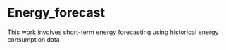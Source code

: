 # Energy_forecast
This work involves short-term energy forecasting using historical energy consumption data
